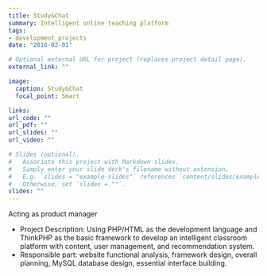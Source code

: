 ```yaml
---
title: Study&Chat
summary: Intelligent online teaching platform
tags:
- development_projects
date: "2018-02-01"

# Optional external URL for project (replaces project detail page).
external_link: ""

image:
  caption: Study&Chat
  focal_point: Smart

links:
url_code: ""
url_pdf: ""
url_slides: ""
url_video: ""

# Slides (optional).
#   Associate this project with Markdown slides.
#   Simply enter your slide deck's filename without extension.
#   E.g. `slides = "example-slides"` references `content/slides/example-slides.md`.
#   Otherwise, set `slides = ""`.
slides: ""
---
```

Acting as product manager

- Project Description: Using PHP/HTML as the development language and ThinkPHP as the basic framework to develop an intelligent classroom platform with content, user management, and recommendation system.
- Responsible part: website functional analysis, framework design, overall planning, MySQL database design, essential interface building.
